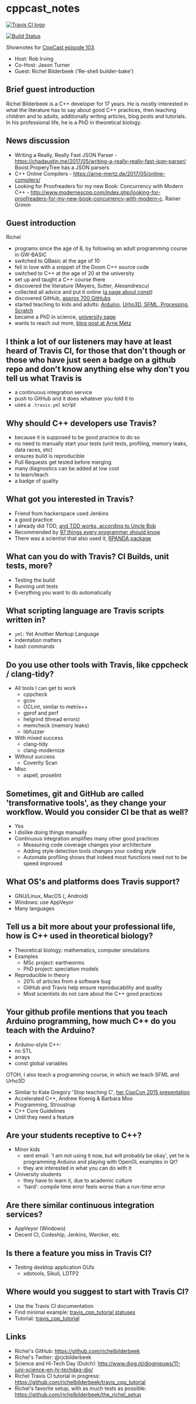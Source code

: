 # cppcast_notes

[![Travis CI logo](TravisCI.png)](https://travis-ci.org)

[![Build Status](https://travis-ci.org/richelbilderbeek/cppcast_notes.svg?branch=master)](https://travis-ci.org/richelbilderbeek/cppcast_notes)

Shownotes for [CppCast episode 103](http://cppcast.com/2017/06/richel-bilderbeek).

 * Host: Rob Irving
 * Co-Host: Jason Turner
 * Guest: Richel Bilderbeek ('Re-shell builder-bake')

## Brief guest introduction

Richel Bilderbeek is a C++ developer for 17 years.
He is mostly interested in what the literature has to say about good C++ practices, 
then teaching children and to adults, additionally
writing articles, blog posts and tutorials. In his professional life, 
he is a PhD in theoretical biology.

## News discussion

 * Writing a Really, Really Fast JSON Parser - https://chadaustin.me/2017/05/writing-a-really-really-fast-json-parser/
  Boost.ProperyTree has a JSON parsers
 * C++ Online Compilers - https://arne-mertz.de/2017/05/online-compilers/
 * Looking for Proofreaders for my new Book: Concurrency with Modern C++ - http://www.modernescpp.com/index.php/looking-for-proofreaders-for-my-new-book-concurrency-with-modern-c. Rainer Grimm

## Guest introduction

Richel 

 * programs since the age of 8, by following an adult programming course in GW-BASIC
 * switched to QBasic at the age of 10
 * fell in love with a snippet of the Doom C++ source code
 * switched to C++ at the age of 20 at the university
 * set up and taught a C++ course there
 * discovered the literature (Meyers, Sutter, Alexandrescu)
 * collected all advice and put it online ([a page about const](http://richelbilderbeek.nl/CppConst.htm))
 * discovered GitHub, [approx 700 GitHubs](https://github.com/richelbilderbeek)
 * started teaching to kids and adults: [Arduino](https://github.com/richelbilderbeek/ArduinoCourse), [Urho3D, SFML, Processing, Scratch](https://github.com/richelbilderbeek/Dojo)
 * became a PhD in science, [university page](http://www.rug.nl/staff/r.j.c.bilderbeek/research)
 * wants to reach out more, [blog post at Arne Metz](https://arne-mertz.de/2017/04/continuous-integration-travis-ci/)

## I think a lot of our listeners may have at least heard of Travis CI, for those that don't though or those who have just seen a badge on a github repo and don't know anything else why don't you tell us what Travis is

 * a continuous integration service
 * push to GitHub and it does whatever you told it to
 * uses a `.travis.yml` script
 
## Why should C++ developers use Travis?

 * because it is supposed to be good practice to do so
 * no need to manually start your tests (unit tests, profiling, memory leaks, data races, etc)
 * ensures build is reproducible
 * Pull Requests get tested before merging
 * many diagnostics can be added at low cost
 * to learn/teach
 * a badge of quality

## What got you interested in Travis?

 * Friend from hackerspace used Jenkins
 * a good practice
 * I already did TDD, [and TDD works, according to Uncle Bob](http://programmer.97things.oreilly.com/wiki/index.php/The_Three_Laws_of_Test-Driven_Development)
 * Recommended by [97 things every programmer should know](http://programmer.97things.oreilly.com/wiki/index.php/97_Things_Every_Programmer_Should_Know)
 * There was a scientist that also used it, [RPANDA package](https://github.com/hmorlon/PANDA)

## What can you do with Travis? CI Builds, unit tests, more?

 * Testing the build
 * Running unit tests
 * Everything you want to do automatically

## What scripting language are Travis scripts written in?

 * `yml`: Yet Another Markup Language
 * indentation matters
 * bash commands

## Do you use other tools with Travis, like cppcheck / clang-tidy?

 * All tools I can get to work
   * cppcheck
   * gcov
   * OCLint, similar to metrix++
   * gprof and perf
   * helgrind (thread errors)
   * memcheck (memory leaks)
   * libfuzzer
 * With mixed success
   * clang-tidy
   * clang-modernize
 * Without success
   * Coverity Scan
 * Misc
   * aspell, proselint

## Sometimes, git and GitHub are called 'transformative tools', as they change your workflow. Would you consider CI be that as well?

 * Yes
 * I dislike doing things manually
 * Continuous integration amplifies many other good practices
   * Measuring code coverage changes your architecture
   * Adding style detection tools changes your coding style
   * Automate profiling shows that indeed most functions need not to be speed improved

## What OS's and platforms does Travis support?

 * GNU/Linux, MacOS (, Android)
 * Windows: use AppVeyor
 * Many languages

## Tell us a bit more about your professional life, how is C++ used in theoretical biology?

 * Theoretical biology: mathematics, computer simulations
 * Examples
   * MSc project: earthworms
   * PhD project: speciation models
 * Reproducible in theory
   * 20% of articles from a software bug
   * GitHub and Travis help ensure reproducability and quality
   * Most scientists do not care about the C++ good practices

## Your github profile mentions that you teach Arduino programming, how much C++ do you teach with the Arduino?

 * Arduino-style C++: 
  * no STL
  * arrays
  * const global variables

OTOH, I also teach a programming course, in which we teach SFML and Urho3D

 * Similar to Kate Gregory 'Stop teaching C', [her CppCon 2015 presentation](https://www.youtube.com/watch?v=YnWhqhNdYyk)
 * Accelerated C++, Andrew Koenig & Barbara Moo
 * Programming, Stroustrup
 * C++ Core Guidelines 
 * Until they need a feature

## Are your students receptive to C++?

 * Minor kids
   * sent email: 'I am not using it now, but will probably be okay', yet he is programming Arduino and playing with OpenGL examples in Qt?
   * they are interested in what you can do with it
 * University students
   * they have to learn it, due to academic culture
   * 'hard': compile time error feels worse than a run-time error 

## Are there similar continuous integration services?

 * AppVeyor (Windows)
 * Decent CI, Codeship, Jenkins, Wercker, etc.

## Is there a feature you miss in Travis CI?

 * Testing desktop application GUIs
   * xdotools, Sikuli, LDTP2

## Where would you suggest to start with Travis CI?

 * Use the Travis CI documentation
 * Find minimal example: [travis_cpp_tutorial statuses](https://github.com/richelbilderbeek/travis_cpp_tutorial/blob/master/statuses.md)
 * Tutorial: [travis_cpp_tutorial](https://github.com/richelbilderbeek/travis_cpp_tutorial)

## Links

 * Richel's GitHub: https://github.com/richelbilderbeek
 * Richel's Twitter: @rjcbilderbeek
 * Science and Hi-Tech Day (Dutch): http://www.djog.nl/djognieuws/11-juni-science-en-hi-techdag-djo/
 * Richel Travis CI tutorial in progress: https://github.com/richelbilderbeek/travis_cpp_tutorial
 * Richel's favorite setup, with as much tests as possible: https://github.com/richelbilderbeek/the_richel_setup
